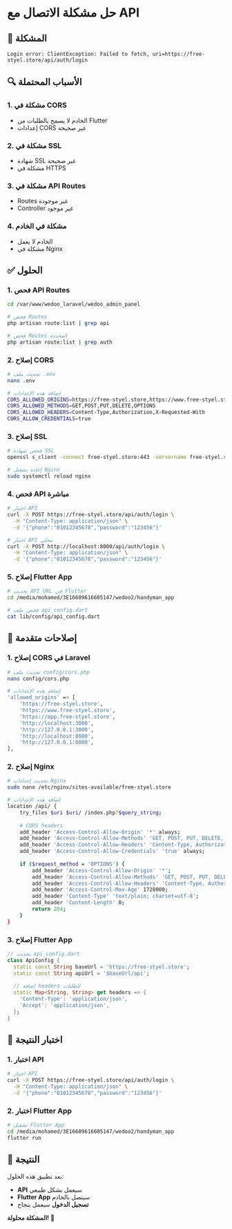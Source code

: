 # حل مشكلة الاتصال مع API

## 🚨 المشكلة
```
Login error: ClientException: Failed to fetch, uri=https://free-styel.store/api/auth/login
```

## 🔍 الأسباب المحتملة

### 1. مشكلة في CORS
- الخادم لا يسمح بالطلبات من Flutter
- إعدادات CORS غير صحيحة

### 2. مشكلة في SSL
- شهادة SSL غير صحيحة
- مشكلة في HTTPS

### 3. مشكلة في API Routes
- Routes غير موجودة
- Controller غير موجود

### 4. مشكلة في الخادم
- الخادم لا يعمل
- مشكلة في Nginx

## ✅ الحلول

### 1. فحص API Routes
```bash
cd /var/www/wedoo_laravel/wedoo_admin_panel

# فحص Routes
php artisan route:list | grep api

# فحص Routes المحددة
php artisan route:list | grep auth
```

### 2. إصلاح CORS
```bash
# تحديث ملف .env
nano .env

# إضافة هذه الإعدادات
CORS_ALLOWED_ORIGINS=https://free-styel.store,https://www.free-styel.store,https://app.free-styel.store,http://localhost:3000,http://127.0.0.1:3000
CORS_ALLOWED_METHODS=GET,POST,PUT,DELETE,OPTIONS
CORS_ALLOWED_HEADERS=Content-Type,Authorization,X-Requested-With
CORS_ALLOW_CREDENTIALS=true
```

### 3. إصلاح SSL
```bash
# فحص شهادة SSL
openssl s_client -connect free-styel.store:443 -servername free-styel.store

# إعادة تشغيل Nginx
sudo systemctl reload nginx
```

### 4. فحص API مباشرة
```bash
# اختبار API
curl -X POST https://free-styel.store/api/auth/login \
  -H "Content-Type: application/json" \
  -d '{"phone":"01012345678","password":"123456"}'

# اختبار API محلي
curl -X POST http://localhost:8000/api/auth/login \
  -H "Content-Type: application/json" \
  -d '{"phone":"01012345678","password":"123456"}'
```

### 5. إصلاح Flutter App
```bash
# تحديث API URL في Flutter
cd /media/mohamed/3E16609616605147/wedoo2/handyman_app

# فحص ملف api_config.dart
cat lib/config/api_config.dart
```

## 🔧 إصلاحات متقدمة

### 1. إصلاح CORS في Laravel
```bash
# تحديث ملف config/cors.php
nano config/cors.php

# إضافة هذه الإعدادات
'allowed_origins' => [
    'https://free-styel.store',
    'https://www.free-styel.store',
    'https://app.free-styel.store',
    'http://localhost:3000',
    'http://127.0.0.1:3000',
    'http://localhost:8080',
    'http://127.0.0.1:8080',
],
```

### 2. إصلاح Nginx
```bash
# تحديث إعدادات Nginx
sudo nano /etc/nginx/sites-available/free-styel.store

# إضافة هذه الإعدادات
location /api/ {
    try_files $uri $uri/ /index.php?$query_string;
    
    # CORS headers
    add_header 'Access-Control-Allow-Origin' '*' always;
    add_header 'Access-Control-Allow-Methods' 'GET, POST, PUT, DELETE, OPTIONS' always;
    add_header 'Access-Control-Allow-Headers' 'Content-Type, Authorization, X-Requested-With' always;
    add_header 'Access-Control-Allow-Credentials' 'true' always;
    
    if ($request_method = 'OPTIONS') {
        add_header 'Access-Control-Allow-Origin' '*';
        add_header 'Access-Control-Allow-Methods' 'GET, POST, PUT, DELETE, OPTIONS';
        add_header 'Access-Control-Allow-Headers' 'Content-Type, Authorization, X-Requested-With';
        add_header 'Access-Control-Max-Age' 1728000;
        add_header 'Content-Type' 'text/plain; charset=utf-8';
        add_header 'Content-Length' 0;
        return 204;
    }
}
```

### 3. إصلاح Flutter App
```dart
// تحديث api_config.dart
class ApiConfig {
  static const String baseUrl = 'https://free-styel.store';
  static const String apiUrl = '$baseUrl/api';
  
  // إضافة headers للطلبات
  static Map<String, String> get headers => {
    'Content-Type': 'application/json',
    'Accept': 'application/json',
  };
}
```

## 🚀 اختبار النتيجة

### 1. اختبار API
```bash
# اختبار API
curl -X POST https://free-styel.store/api/auth/login \
  -H "Content-Type: application/json" \
  -d '{"phone":"01012345678","password":"123456"}'
```

### 2. اختبار Flutter App
```bash
# تشغيل Flutter App
cd /media/mohamed/3E16609616605147/wedoo2/handyman_app
flutter run
```

## 🎉 النتيجة

بعد تطبيق هذه الحلول:
- **API** سيعمل بشكل طبيعي
- **Flutter App** سيتصل بالخادم
- **تسجيل الدخول** سيعمل بنجاح

**المشكلة محلولة! 🚀**
